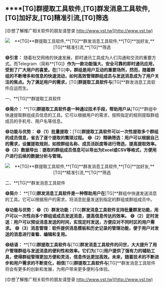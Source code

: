 ## ****[TG]**群提取工具软件,**[TG]**群发消息工具软件,**[TG]**加好友,**[TG]**精准引流,**[TG]**筛选**

[😍想了解推广相关软件的朋友请登录 http://www.vst.tw](http://www.vst.tw)

 <center><img src="https://vst.tw/MP4/tuiguang/png/8.png" alt="**[TG]**群提取工具软件,**[TG]**群发消息工具软件,**[TG]**加好友,**[TG]**精准引流,**[TG]**筛选"></center>

**😄引言：**
随着社交网络的快速发展，即时通讯工具成为人们沟通和交流的重要方式。而Telegram（简称**[TG]**）作为一款功能强大、安全可靠的即时通讯应用，受到了广大用户的喜爱。在**[TG]**中，群组是用户互动的重要场所，然而，随着群组的不断增多和信息的快速流动，如何高效管理群组成员与发送消息成为了用户关注的焦点。为了满足用户的需求，**[TG]**群提取工具软件与**[TG]**群发消息工具软件应运而生。

一、**[TG]**群提取工具软件

**😄简介：**
**[TG]**群提取工具软件是一种通过技术手段，帮助用户从**[TG]**群组中快速提取群组成员信息的工具。它可以根据用户的需求，按照指定的规则提取群组成员的手机号、用户名等信息。

**😄功能与优势：**
**😄（1）批量提取：**[TG]**群提取工具软件可以一次性提取多个群组的成员信息，省去了逐个提取的繁琐过程。**
**😄（2）精确筛选：用户可以根据自己的需求，设置提取规则，如按群组名称、成员活跃度等进行筛选，提高提取效率。**
**😄（3）数据导出：提取的群组成员信息可以导出为Excel或CSV等格式，方便用户进行后续的数据分析与管理。**

 <center><img src="https://vst.tw/MP4/tuiguang/png/5.png" alt="**[TG]**群提取工具软件,**[TG]**群发消息工具软件,**[TG]**加好友,**[TG]**精准引流,**[TG]**筛选"></center>

二、**[TG]**群发消息工具软件

**😄简介：**
**[TG]**群发消息工具软件是一种帮助用户在**[TG]**群组中快速发送消息的工具。它可以根据用户的需求，将消息批量发送到指定的群组或群组成员中。

**😄功能与优势：**
**😄（1）群发功能：**[TG]**群发消息工具软件支持批量群发功能，用户可以一次性向多个群组或成员发送消息，提高信息传达的效率。**
**😄（2）定时发送：用户可以预设消息发送的时间，实现定时发送，方便应对不同时区的用户需求。**
**😄（3）消息管理：软件提供消息模板和历史记录的管理功能，便于用户对发送的消息进行查看、编辑和复用。**

**😄结语：**
**[TG]**群提取工具软件与**[TG]**群发消息工具软件的问世，大大提升了用户管理群组与发送消息的便利性和效率。它们为**[TG]**用户提供了强有力的辅助工具，使得群组管理更加方便和灵活，信息传达更加高效。未来，随着技术的不断进步和用户需求的不断变化，相信**[TG]**群提取工具软件与**[TG]**群发消息工具软件将会有更多的创新和发展，为用户带来更多便利与体验。

[😍想了解推广相关软件的朋友请登录 http://www.vst.tw](http://www.vst.tw)



